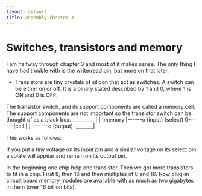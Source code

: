 ```yaml
---
layout: default
title: assembly-chapter-3
---
```


# Switches, transistors and memory

I am halfway through chapter 3 and most of it makes sense. The only thing I have had trouble with is the write/read pin, but more on that later.

- Transistors are tiny crystals of silicon that act as switches. A switch can be either on or off. It is a binary stated described by 1 and 0, where 1 is ON and 0 is OFF.

The transistor switch, and its support components are called a memory cell. The support components are not important so the transistor switch can be thought of as a black box.
		_________
		|	|
		|memory	|------o (input)
(select) 0------|cell	|
		|	|------o (output)
		|_______|


This works as follows: 

If you put a tiny voltage on its input pin and a similar voltage on its select pin a volate will appear and remain on its output pin.

In the beginning one chip help one transistor. Then we got more transistors to fit in a chip. First 8, then 16 and then multiples of 8 and 16.
Now plug-in circuit board memory modules are available with as much as two gigabytes in them (over 16 billion bits).

